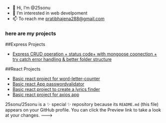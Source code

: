 - 👋 Hi, I’m @25sonu
- 👀 I’m interested in web develpoment
- 📫 To reach me pratibhajena288@gmail.com



 ### here are my projects
##Express Projects
- [Express CRUD operation + status code+ with mongoose coonection + try catch error handling & better folder structure](https://github.com/25sonu/expressApplevel4.git)

##React Projects
- [Basic react project for word-letter-counter](https://github.com/25sonu/WordLetterCounter.git)
- [Basic react App passwordvalidator](https://github.com/25sonu/reactProject/tree/main/passwordvalidator)
- [Basic react project to create a lyrics finder](https://github.com/25sonu/reactProject/tree/main/lyricsfinder)
- [Basic react project for axios app](https://github.com/25sonu/reactProject/tree/main/axios-lab)

25sonu/25sonu is a ✨ special ✨ repository because its `README.md` (this file) appears on your GitHub profile.
You can click the Preview link to take a look at your changes.
--->
